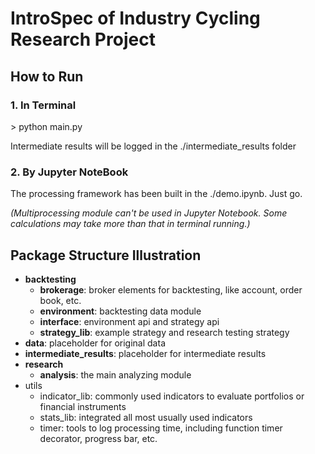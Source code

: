 # IntroSpec of Industry Cycling Research Project

## How to Run
### 1. In Terminal
\> python main.py

Intermediate results will be logged in the ./intermediate_results folder


### 2. By Jupyter NoteBook

The processing framework has been built in the ./demo.ipynb. Just go.

*(Multiprocessing module can't be used in Jupyter Notebook.
Some calculations may take more than that in terminal running.)*


## Package Structure Illustration
* **backtesting**
    * **brokerage**: broker elements for backtesting, like account, order book, etc.
    * **environment**: backtesting data module
    * **interface**: environment api and strategy api
    * **strategy_lib**: example strategy and research testing strategy
* **data**: placeholder for original data         
* **intermediate_results**: placeholder for intermediate results
* **research**
    * **analysis**: the main analyzing module        
* utils
    * indicator_lib: commonly used indicators to evaluate portfolios or financial instruments
    * stats_lib: integrated all most usually used indicators
    * timer: tools to log processing time, including function timer decorator, progress bar, etc. 